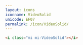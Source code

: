 ```yaml
---
layout: icons
iconname: VideoSolid
unicode: EF07
permalink: /icon/VideoSolid/
---
```


``` html
<i class="mi mi-VideoSolid"></i>
```
